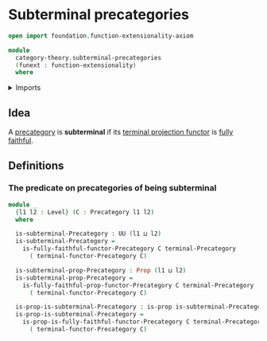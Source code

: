 # Subterminal precategories

```agda
open import foundation.function-extensionality-axiom

module
  category-theory.subterminal-precategories
  (funext : function-extensionality)
  where
```

<details><summary>Imports</summary>

```agda
open import category-theory.composition-operations-on-binary-families-of-sets funext
open import category-theory.fully-faithful-functors-precategories funext
open import category-theory.isomorphisms-in-precategories funext
open import category-theory.precategories funext
open import category-theory.pregroupoids funext
open import category-theory.strict-categories funext
open import category-theory.terminal-category funext

open import foundation.action-on-identifications-functions
open import foundation.contractible-types funext
open import foundation.dependent-pair-types
open import foundation.embeddings funext
open import foundation.equivalences funext
open import foundation.function-types funext
open import foundation.fundamental-theorem-of-identity-types
open import foundation.homotopies funext
open import foundation.identity-types funext
open import foundation.iterated-dependent-product-types funext
open import foundation.propositions funext
open import foundation.sets funext
open import foundation.subtype-identity-principle
open import foundation.unit-type
open import foundation.universe-levels
```

</details>

## Idea

A [precategory](category-theory.precategories.md) is **subterminal** if its
[terminal projection functor](category-theory.terminal-category.md) is
[fully faithful](category-theory.fully-faithful-functors-precategories.md).

## Definitions

### The predicate on precategories of being subterminal

```agda
module _
  {l1 l2 : Level} (C : Precategory l1 l2)
  where

  is-subterminal-Precategory : UU (l1 ⊔ l2)
  is-subterminal-Precategory =
    is-fully-faithful-functor-Precategory C terminal-Precategory
      ( terminal-functor-Precategory C)

  is-subterminal-prop-Precategory : Prop (l1 ⊔ l2)
  is-subterminal-prop-Precategory =
    is-fully-faithful-prop-functor-Precategory C terminal-Precategory
      ( terminal-functor-Precategory C)

  is-prop-is-subterminal-Precategory : is-prop is-subterminal-Precategory
  is-prop-is-subterminal-Precategory =
    is-prop-is-fully-faithful-functor-Precategory C terminal-Precategory
      ( terminal-functor-Precategory C)
```
